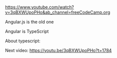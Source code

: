 
https://www.youtube.com/watch?v=3qBXWUpoPHo&ab_channel=freeCodeCamp.org


Angular.js is the old one


Angular is TypeScript

About typescript:

Next video:
https://youtu.be/3qBXWUpoPHo?t=1784



